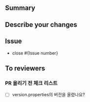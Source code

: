 ## Summary

<!-- 무슨 이유로 코드를 변경했는지 -->
<!-- 테스트 계획 또는 완료 사항 -->

## Describe your changes

<!-- 변경 또는 추가된 코드, 관련 스크린샷 -->

## Issue

- close #{Issue number}

## To reviewers

<!-- 어떤 위험이나 장애가 발견되었는지 -->
<!-- 어떤 부분에 리뷰어가 집중하면 좋을지 -->

### PR 올리기 전 체크 리스트

- [ ] version.properties의 버전을 올렸나요?
